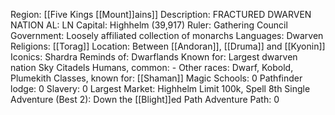 Region: [[Five Kings 
[[Mount]]ains]]
Description: FRACTURED 
DWARVEN NATION
AL: LN
Capital: Highhelm 
(39,917)
Ruler: Gathering Council
Government: Loosely affiliated 
collection of monarchs
Languages: Dwarven
Religions: [[Torag]]
Location: Between [[Andoran]], 
[[Druma]] and [[Kyonin]]
Iconics: Shardra
Reminds of: Dwarflands
Known for: Largest dwarven nation
Sky Citadels
Humans, common: -
Other races: Dwarf, Kobold, Plumekith
Classes, known for: [[Shaman]]
Magic Schools: 0
Pathfinder lodge: 0
Slavery: 0
Largest Market: Highhelm
Limit 100k, Spell 8th
Single Adventure (Best 2): Down the [[Blight]]ed Path
Adventure Path: 0
